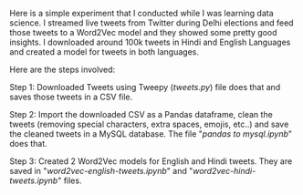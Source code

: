 Here is a simple experiment that I conducted while I was learning data science. I streamed live tweets from Twitter during Delhi elections and feed those tweets to a Word2Vec model and they showed some pretty good insights.
I downloaded around 100k tweets in Hindi and English Languages and created 
a model for tweets in both languages.

Here are the steps involved:

Step 1: Downloaded Tweets using Tweepy (*tweets.py*) file does that and saves those tweets in a CSV file.

Step 2: Import the downloaded CSV as a Pandas dataframe, clean the tweets (removing special characters, extra spaces, emojis, etc..) and save the cleaned tweets in a MySQL database. The file "*pandas to mysql.ipynb*" does that.

Step 3: Created 2 Word2Vec models for English and Hindi tweets. They are saved in "*word2vec-english-tweets.ipynb*" and "*word2vec-hindi-tweets.ipynb*" files.

